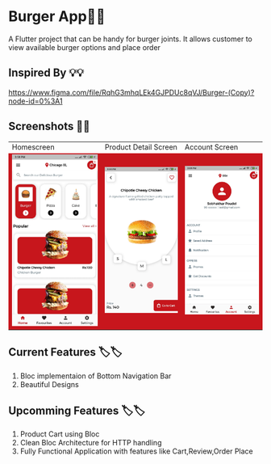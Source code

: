 # Burger App🍔🍔

A Flutter project that can be handy for burger joints.
It allows customer to view available burger options and place order

## Inspired By 💡💡
https://www.figma.com/file/RqhG3mhqLEk4GJPDUc8qVJ/Burger-(Copy)?node-id=0%3A1

## Screenshots 📱📱
<table>
  <tr>
    <td>Homescreen</td>
     <td>Product Detail Screen</td>
     <td>Account Screen</td>
  </tr>
  <tr>
    <td style="background-color:#C8161D"><img width="100%" src="https://raw.githubusercontent.com/Sagarpoudel122/burger_app/main/demo/home_screen.jfif"/></td>
    <td style="background-color:#C8161D"><img width="100%" src="https://raw.githubusercontent.com/Sagarpoudel122/burger_app/main/demo/product_detail_screen.jfif"/></td>
    <td style="background-color:#C8161D"><img width="100%" src="https://raw.githubusercontent.com/Sagarpoudel122/burger_app/main/demo/account_screen.jfif"/></td>
  </tr>
 </table>

## Current Features 🏷️🏷️
<ol>
  <li>Bloc implementaion of Bottom Navigation Bar</li>
  <li>Beautiful Designs</li>
</ol>


## Upcomming Features 🏷️🏷️
<ol>
  <li>Product Cart using Bloc</li>
  <li>Clean Bloc Architecture for HTTP handling</li>
  <li>Fully Functional Application with features like Cart,Review,Order Place</li>
</ol>




